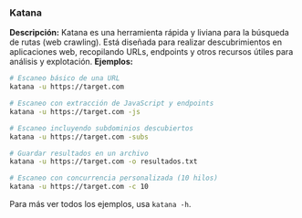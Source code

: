 ### Katana
**Descripción:** Katana es una herramienta rápida y liviana para la búsqueda de rutas (web crawling). Está diseñada para realizar descubrimientos en aplicaciones web, recopilando URLs, endpoints y otros recursos útiles para análisis y explotación.
**Ejemplos:**
```bash
# Escaneo básico de una URL
katana -u https://target.com  

# Escaneo con extracción de JavaScript y endpoints
katana -u https://target.com -js  

# Escaneo incluyendo subdominios descubiertos
katana -u https://target.com -subs  

# Guardar resultados en un archivo
katana -u https://target.com -o resultados.txt  

# Escaneo con concurrencia personalizada (10 hilos)
katana -u https://target.com -c 10 
```

Para más ver todos los ejemplos, usa ```katana -h```.
